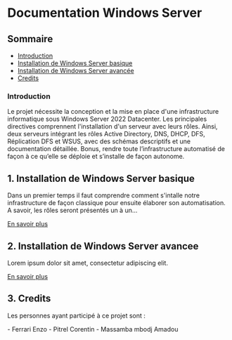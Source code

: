 # Documentation Windows Server

## Sommaire

- [Introduction](#introduction)
- [Installation de Windows Server basique](#1-installation-de-windows-server-basique)
- [Installation de Windows Server avancée](#2-installation-de-windows-server-avancee)
- [Credits](#3-credits)

### Introduction

<p>Le projet nécessite la conception et la mise en place d'une infrastructure informatique sous Windows Server 2022 Datacenter.
Les principales directives comprennent l'installation d'un serveur avec leurs rôles.
Ainsi, deux serveurs intégrant les rôles Active Directory, DNS, DHCP, DFS, Réplication DFS et WSUS, avec des schémas descriptifs et une documentation détaillée.
Bonus, rendre toute l’infrastructure automatisé de façon à ce qu’elle se déploie et s’installe de façon autonome.</p>

## 1. Installation de Windows Server basique

<p>Dans un premier temps il faut comprendre comment s'intalle notre infrastructure de façon classique pour ensuite élaborer son automatisation.
A savoir, les rôles seront présentés un à un...</p>
<a href="WindowsServer_basic.md">En savoir plus</a>

## 2. Installation de Windows Server avancee

<p>Lorem ipsum dolor sit amet, consectetur adipiscing elit.</p>
<a href="WindowsServer_avance.md">En savoir plus</a>

## 3. Credits

<p>Les personnes ayant participé à ce projet sont :</p>
- Ferrari Enzo
- Pitrel Corentin
- Massamba mbodj Amadou
